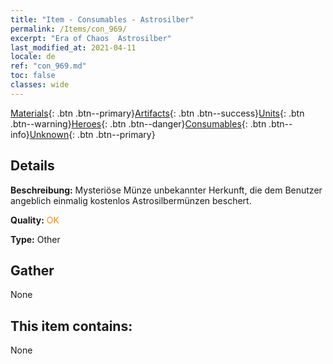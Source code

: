 ```yaml
---
title: "Item - Consumables - Astrosilber"
permalink: /Items/con_969/
excerpt: "Era of Chaos  Astrosilber"
last_modified_at: 2021-04-11
locale: de
ref: "con_969.md"
toc: false
classes: wide
---
```

 [Materials](/de/Items/){: .btn .btn--primary}[Artifacts](/de/Items/Artifacts/){: .btn .btn--success}[Units](/de/Items/Units/){: .btn .btn--warning}[Heroes](/de/Items/Heroes/){: .btn .btn--danger}[Consumables](/de/Items/Consumables/){: .btn .btn--info}[Unknown](/de/Items/Unknown/){: .btn .btn--primary}

## Details
 **Beschreibung:** Mysteriöse Münze unbekannter Herkunft, die dem Benutzer angeblich einmalig kostenlos Astrosilbermünzen beschert.

 **Quality:** <span style="color: #FF8C00">OK</span>

 **Type:** Other

## Gather

  None

## This item contains:

  None

